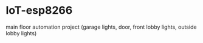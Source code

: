 # IoT-esp8266
main floor automation project (garage lights, door, front lobby lights, outside lobby lights)
